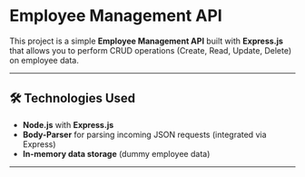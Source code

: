 # Employee Management API

This project is a simple **Employee Management API** built with **Express.js** that allows you to perform CRUD operations (Create, Read, Update, Delete) on employee data.

---

## 🛠 Technologies Used

- **Node.js** with **Express.js**
- **Body-Parser** for parsing incoming JSON requests (integrated via Express)
- **In-memory data storage** (dummy employee data)

---

